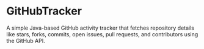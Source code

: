 # GitHubTracker
A simple Java-based GitHub activity tracker that fetches repository details like stars, forks, commits, open issues, pull requests, and contributors using the GitHub API.
